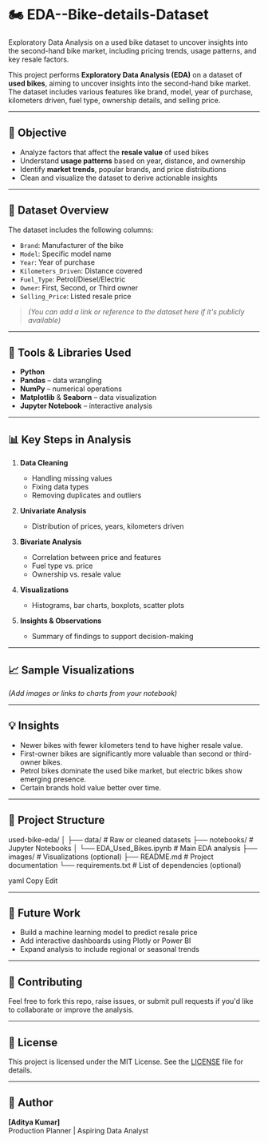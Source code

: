 # 🏍️ EDA--Bike-details-Dataset
Exploratory Data Analysis on a used bike dataset to uncover insights into the second-hand bike market, including pricing trends, usage patterns, and key resale factors.

This project performs **Exploratory Data Analysis (EDA)** on a dataset of **used bikes**, aiming to uncover insights into the second-hand bike market. The dataset includes various features like brand, model, year of purchase, kilometers driven, fuel type, ownership details, and selling price.

---

## 📌 Objective

- Analyze factors that affect the **resale value** of used bikes
- Understand **usage patterns** based on year, distance, and ownership
- Identify **market trends**, popular brands, and price distributions
- Clean and visualize the dataset to derive actionable insights

---

## 📂 Dataset Overview

The dataset includes the following columns:
- `Brand`: Manufacturer of the bike
- `Model`: Specific model name
- `Year`: Year of purchase
- `Kilometers_Driven`: Distance covered
- `Fuel_Type`: Petrol/Diesel/Electric
- `Owner`: First, Second, or Third owner
- `Selling_Price`: Listed resale price

> *(You can add a link or reference to the dataset here if it's publicly available)*

---

## 🧰 Tools & Libraries Used

- **Python**
- **Pandas** – data wrangling
- **NumPy** – numerical operations
- **Matplotlib** & **Seaborn** – data visualization
- **Jupyter Notebook** – interactive analysis

---

## 📊 Key Steps in Analysis

1. **Data Cleaning**
   - Handling missing values
   - Fixing data types
   - Removing duplicates and outliers

2. **Univariate Analysis**
   - Distribution of prices, years, kilometers driven

3. **Bivariate Analysis**
   - Correlation between price and features
   - Fuel type vs. price
   - Ownership vs. resale value

4. **Visualizations**
   - Histograms, bar charts, boxplots, scatter plots

5. **Insights & Observations**
   - Summary of findings to support decision-making

---

## 📈 Sample Visualizations

*(Add images or links to charts from your notebook)*

---

## 💡 Insights

- Newer bikes with fewer kilometers tend to have higher resale value.
- First-owner bikes are significantly more valuable than second or third-owner bikes.
- Petrol bikes dominate the used bike market, but electric bikes show emerging presence.
- Certain brands hold value better over time.

---

## 📁 Project Structure

used-bike-eda/
│
├── data/ # Raw or cleaned datasets
├── notebooks/ # Jupyter Notebooks
│ └── EDA_Used_Bikes.ipynb # Main EDA analysis
├── images/ # Visualizations (optional)
├── README.md # Project documentation
└── requirements.txt # List of dependencies (optional)

yaml
Copy
Edit

---

## 🧠 Future Work

- Build a machine learning model to predict resale price
- Add interactive dashboards using Plotly or Power BI
- Expand analysis to include regional or seasonal trends

---

## 🤝 Contributing

Feel free to fork this repo, raise issues, or submit pull requests if you'd like to collaborate or improve the analysis.

---

## 🪪 License

This project is licensed under the MIT License. See the [LICENSE](LICENSE) file for details.

---

## 👤 Author

**[Aditya Kumar]**  
Production Planner | Aspiring Data Analyst  
